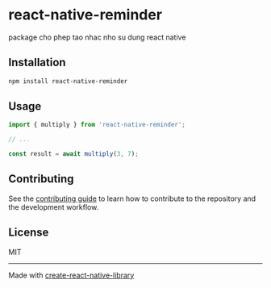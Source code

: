 # react-native-reminder

package cho phep tao nhac nho su dung react native

## Installation

```sh
npm install react-native-reminder
```

## Usage

```js
import { multiply } from 'react-native-reminder';

// ...

const result = await multiply(3, 7);
```

## Contributing

See the [contributing guide](CONTRIBUTING.md) to learn how to contribute to the repository and the development workflow.

## License

MIT

---

Made with [create-react-native-library](https://github.com/callstack/react-native-builder-bob)
